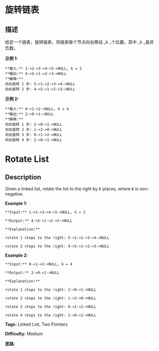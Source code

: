 # 旋转链表

## 描述

给定一个链表，旋转链表，将链表每个节点向右移动  _k  _个位置，其中  _k  _是非负数。

**示例  1:**

    
    
    **输入:** 1->2->3->4->5->NULL, k = 2
    **输出:** 4->5->1->2->3->NULL
    **解释:**
    向右旋转 1 步: 5->1->2->3->4->NULL
    向右旋转 2 步: 4->5->1->2->3->NULL
    

**示例  2:**

    
    
    **输入:** 0->1->2->NULL, k = 4
    **输出:** 2->0->1->NULL
    **解释:**
    向右旋转 1 步: 2->0->1->NULL
    向右旋转 2 步: 1->2->0->NULL
    向右旋转 3 步: 0->1->2->NULL
    向右旋转 4 步: 2->0->1->NULL



# Rotate List

## Description



Given a linked list, rotate the list to the right by _k_ places, where _k_ is non-negative.

**Example 1:**

    
    
    **Input:** 1->2->3->4->5->NULL, k = 2
    **Output:** 4->5->1->2->3->NULL
    **Explanation:**
    rotate 1 steps to the right: 5->1->2->3->4->NULL
    rotate 2 steps to the right: 4->5->1->2->3->NULL
    

**Example 2:**

    
    
    **Input:** 0->1->2->NULL, k = 4
    **Output:** 2->0->1->NULL
    **Explanation:**
    rotate 1 steps to the right: 2->0->1->NULL
    rotate 2 steps to the right: 1->2->0->NULL
    rotate 3 steps to the right: 0->1->2->NULL
    rotate 4 steps to the right: 2->0->1->NULL


**Tags:** Linked List, Two Pointers

**Difficulty:** Medium

**思路:**
